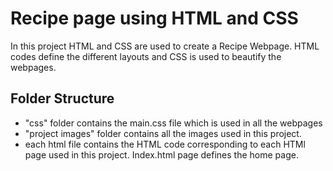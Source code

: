 # Recipe page using HTML and CSS

In this project HTML and CSS are used to create a Recipe Webpage. HTML codes define the different layouts and CSS is used
to beautify the webpages. 

## Folder Structure
* "css" folder contains the main.css file which is used in all the webpages
* "project images" folder contains all the images used in this project. 
* each html file contains the HTML code corresponding to each HTMl page used in this project. Index.html page defines the home page. 